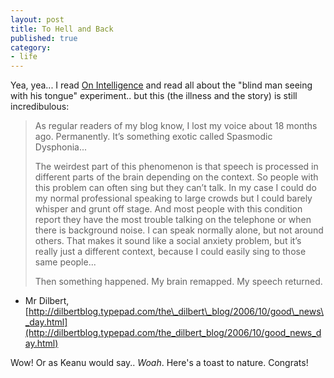 ```yaml
---
layout: post
title: To Hell and Back
published: true
category:
- life
---
```

Yea, yea... I read [On Intelligence](http://www.amazon.com/On-Intelligence-Jeff-Hawkins/dp/0805074562) and read all about the "blind man seeing with his tongue" experiment.. but this (the illness and the story) is still incredibulous:

 

> As regular readers of my blog know, I lost my voice about 18 months ago. Permanently. It’s something exotic called Spasmodic Dysphonia...
> 
> The weirdest part of this phenomenon is that speech is processed in different parts of the brain depending on the context. So people with this problem can often sing but they can’t talk. In my case I could do my normal professional speaking to large crowds but I could barely whisper and grunt off stage. And most people with this condition report they have the most trouble talking on the telephone or when there is background noise. I can speak normally alone, but not around others. That makes it sound like a social anxiety problem, but it’s really just a different context, because I could easily sing to those same people...
> 
> Then something happened. My brain remapped. My speech returned.

 

- Mr Dilbert, [http://dilbertblog.typepad.com/the\_dilbert\_blog/2006/10/good\_news\_day.html](http://dilbertblog.typepad.com/the_dilbert_blog/2006/10/good_news_day.html)

Wow! Or as Keanu would say.. _Woah_. Here's a toast to nature. Congrats!

